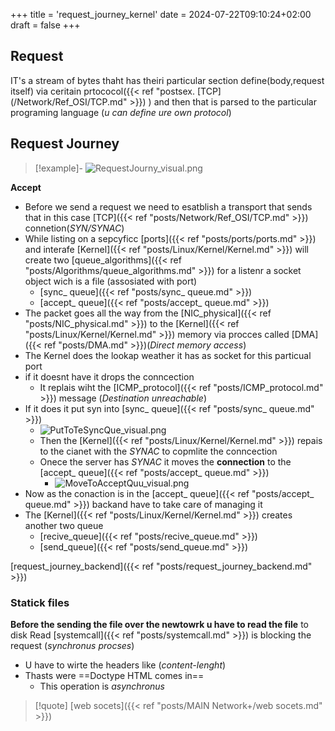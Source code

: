+++
title = 'request_journey_kernel'
date = 2024-07-22T09:10:24+02:00
draft = false
+++

## Request 
IT's a stream of bytes thaht has theiri particular 
section define(body,request itself) via ceritain prtococol({{< ref "postsex. [TCP](/Network/Ref_OSI/TCP.md" >}}) ) and then that is parsed to the particular programing language (*u  can define ure own protocol*)
## Request  Journey 
>[!example]-
>![RequestJourny_visual.png](/Notes/RequestJourny_visual.png)

 **Accept**
  - Before we send a request  we need to esatblish a transport that sends that in this case [TCP]({{< ref "posts/Network/Ref_OSI/TCP.md" >}}) connetion(*SYN/SYNAC*)
 - While listing on a sepcyficc [ports]({{< ref "posts/ports/ports.md" >}}) and interafe [Kernel]({{< ref "posts/Linux/Kernel/Kernel.md" >}})  will create two  [queue_algorithms]({{< ref "posts/Algorithms/queue_algorithms.md" >}}) for a listenr a socket object wich is a file (assosiated with port)
	 - [sync_ queue]({{< ref "posts/sync_ queue.md" >}})
	 - [accept_ queue]({{< ref "posts/accept_ queue.md" >}})
 - The packet goes all the way from  the [NIC_physical]({{< ref "posts/NIC_physical.md" >}}) to the [Kernel]({{< ref "posts/Linux/Kernel/Kernel.md" >}}) memory via procces called [DMA]({{< ref "posts/DMA.md" >}})(*Direct memory access*)
 - The Kernel does the lookap weather it has as socket for this particual port 
 - if it doesnt have it drops the conncection  
	 - It replais wiht the [ICMP_protocol]({{< ref "posts/ICMP_protocol.md" >}}) message (*Destination unreachable*)
 - If it does it  put syn into [sync_ queue]({{< ref "posts/sync_ queue.md" >}}) 
	 - ![PutToTeSyncQue_visual.png](/Notes/PutToTeSyncQue_visual.png)
	- Then the [Kernel]({{< ref "posts/Linux/Kernel/Kernel.md" >}})  repais to the cianet with the *SYNAC* to copmlite the conncection 
	- Onece the server has *SYNAC* it moves the **connection** to the [accept_ queue]({{< ref "posts/accept_ queue.md" >}}) 
		- ![MoveToAcceptQuu_visual.png](/Notes/MoveToAcceptQuu_visual.png)
- Now as the conaction is in the [accept_ queue]({{< ref "posts/accept_ queue.md" >}}) backand have to take care of managing it 
- The [Kernel]({{< ref "posts/Linux/Kernel/Kernel.md" >}})  creates another two queue  
	- [recive_queue]({{< ref "posts/recive_queue.md" >}})
	- [send_queue]({{< ref "posts/send_queue.md" >}}) 


[request_journey_backend]({{< ref "posts/request_journey_backend.md" >}})

### Statick files
**Before the sending the file over the newtowrk u have to read the file** to disk 
Read [systemcall]({{< ref "posts/systemcall.md" >}}) is blocking the request (*synchronus procses*)

- U have to wirte the headers like (*content-lenght*)  
- Thasts were ==Doctype HTML comes in==
	- This operation is *asynchronus*

>[!quote] [web socets]({{< ref "posts/MAIN Network+/web socets.md" >}})